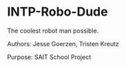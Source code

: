 # INTP-Robo-Dude
The coolest robot man possible.

Authors: Jesse Goerzen, Tristen Kreutz

Purpose: SAIT School Project
